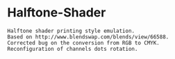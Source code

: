 # Halftone-Shader

    Halftone shader printing style emulation.
    Based on http://www.blendswap.com/blends/view/66588.
    Corrected bug on the conversion from RGB to CMYK.
    Reconfiguration of channels dots rotation.
